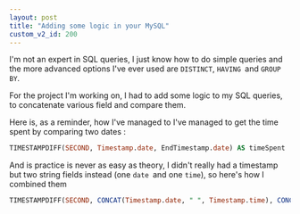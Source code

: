 ```yaml
---
layout: post
title: "Adding some logic in your MySQL"
custom_v2_id: 200
---
```


I'm not an expert in SQL queries, I just know how to do simple queries and the
more advanced options I've ever used are `DISTINCT`, `HAVING `and `GROUP BY`.

For the project I'm working on, I had to add some logic to my SQL queries, to
concatenate various field and compare them.

Here is, as a reminder, how I've managed to I've managed to get the time spent
by comparing two dates :


```sql
TIMESTAMPDIFF(SECOND, Timestamp.date, EndTimestamp.date) AS timeSpent
```

And is practice is never as easy as theory, I didn't really had a timestamp
but two string fields instead (one `date `and one `time`), so here's how I
combined them


```sql
TIMESTAMPDIFF(SECOND, CONCAT(Timestamp.date, " ", Timestamp.time), CONCAT(Timestamp.date, " ", Timestamp.time)) AS timeSpent
```


